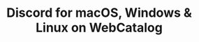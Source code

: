 ---
name: Discord
category: Social Networking
title: 'Discord for macOS, Windows & Linux on WebCatalog'
key: discord
fullUrl: 'https://discordapp.com'
hostname: discordapp.com

---